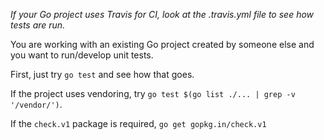 _If your Go project uses Travis for CI, look at the .travis.yml file to see how tests are run._

You are working with an existing Go project created by someone else and you want to run/develop unit tests.

First, just try `go test` and see how that goes.

If the project uses vendoring, try `go test $(go list ./... | grep -v '/vendor/')`.

If the `check.v1` package is required, `go get gopkg.in/check.v1`
